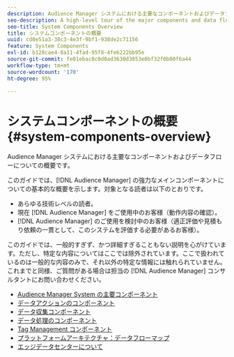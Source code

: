 ```yaml
---
description: Audience Manager システムにおける主要なコンポーネントおよびデータフローについての概要です。
seo-description: A high-level tour of the major components and data flows in the Audience Manager system.
seo-title: System Components Overview
title: システムコンポーネントの概要
uuid: cd0e51a3-38c3-4e3f-9bf1-938de2c71156
feature: System Components
exl-id: b128cae4-8a11-4fad-95f8-4fe6222bb95e
source-git-commit: fe01ebac8c0d0ad3630d3853e0bf32f0b00f6a44
workflow-type: tm+mt
source-wordcount: '170'
ht-degree: 95%

---
```


# システムコンポーネントの概要{#system-components-overview}

Audience Manager システムにおける主要なコンポーネントおよびデータフローについての概要です。

<!-- 

c_compintro.xml

 -->

このガイドでは、[!DNL Audience Manager] の強力なメインコンポーネントについての基本的な概要を示します。対象となる読者は以下のとおりです。

* あらゆる技術レベルの読者。
* 現在 [!DNL Audience Manager] をご使用中のお客様（動作内容の確認）。
* [!DNL Audience Manager] のご使用を検討中のお客様（適正評価や見積もり依頼の一貫として、このシステムを評価する必要があるお客様）。

このガイドでは、一般的すぎず、かつ詳細すぎることもない説明を心がけています。ただし、特定な内容についてはここでは除外されています。ここで扱われているのは一般的な内容のみで、それ以外の特定な情報には触れられていません。これまでと同様、ご質問がある場合は担当の [!DNL Audience Manager] コンサルタントにお問い合わせください。

* [Audience Manager System の主要コンポーネント](/help/using/reference/system-components/components-stack.md)
* [データアクションのコンポーネント](/help/using/reference/system-components/components-data-action.md)
* [データ収集コンポーネント](/help/using/reference/system-components/components-data-collection.md)
* [データ処理のコンポーネント](/help/using/reference/system-components/components-data-processing.md)
* [Tag Management コンポーネント](/help/using/reference/system-components/components-tag-management.md)
* [プラットフォームアーキテクチャ：データフローマップ &#x200B;](/help/using/reference/system-components/components-platform-architecture.md)
* [エッジデータセンターについて](/help/using/reference/system-components/components-edge.md)
